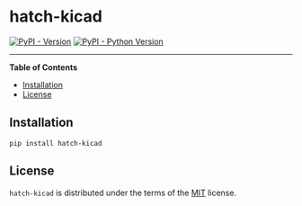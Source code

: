 # hatch-kicad

[![PyPI - Version](https://img.shields.io/pypi/v/hatch-kicad.svg)](https://pypi.org/project/hatch-kicad)
[![PyPI - Python Version](https://img.shields.io/pypi/pyversions/hatch-kicad.svg)](https://pypi.org/project/hatch-kicad)

-----

**Table of Contents**

- [Installation](#installation)
- [License](#license)

## Installation

```console
pip install hatch-kicad
```

## License

`hatch-kicad` is distributed under the terms of the [MIT](https://spdx.org/licenses/MIT.html) license.
